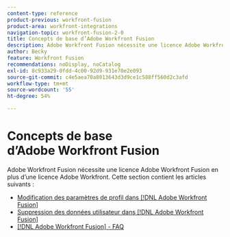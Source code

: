 ```yaml
---
content-type: reference
product-previous: workfront-fusion
product-area: workfront-integrations
navigation-topic: workfront-fusion-2-0
title: Concepts de base d’Adobe Workfront Fusion
description: Adobe Workfront Fusion nécessite une licence Adobe Workfront Fusion et une licence Adobe Workfront.
author: Becky
feature: Workfront Fusion
recommendations: noDisplay, noCatalog
exl-id: 8c933a29-0fdd-4c00-92d9-931e70e2e093
source-git-commit: c4e5aea70a8013643d3d9ce1c588ff560d2c3afd
workflow-type: tm+mt
source-wordcount: '55'
ht-degree: 54%

---
```


# Concepts de base d’Adobe Workfront Fusion

Adobe Workfront Fusion nécessite une licence Adobe Workfront Fusion en plus d’une licence Adobe Workfront.
Cette section contient les articles suivants :

* [Modification des paramètres de profil dans  [!DNL Adobe Workfront Fusion]](../../workfront-fusion/workfront-fusion-basics/change-profile-settings.md)
* [Suppression des données utilisateur dans [!DNL Adobe Workfront Fusion]](../../workfront-fusion/workfront-fusion-basics/delete-user-data.md)
* [[!DNL Adobe Workfront Fusion] - FAQ](../../workfront-fusion/workfront-fusion-basics/faq.md)
